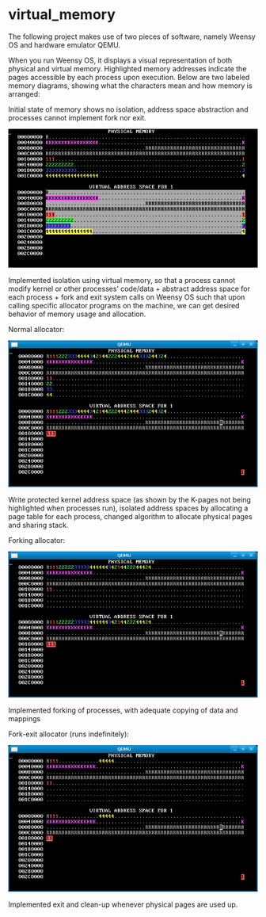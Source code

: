 # virtual_memory
The following project makes use of two pieces of software, namely Weensy OS and hardware emulator QEMU. 

When you run Weensy OS, it displays a visual representation of both physical and virtual memory. Highlighted memory addresses indicate the pages accessible by each process upon execution. Below are two labeled memory diagrams, showing what the characters mean and how memory is arranged:

Initial state of memory shows no isolation, address space abstraction and processes cannot implement fork nor exit.

![](images/Fig-memos-initial.gif)

Implemented isolation using virtual memory, so that a process cannot modify kernel or other processes’ code/data + abstract address space for each process + fork and exit system calls on Weensy OS such that upon calling specific allocator programs on the machine, we can get desired behavior of memory usage and allocation.

Normal allocator:

![](images/Fig-memos-overlapping.gif)

Write protected kernel address space (as shown by the K-pages not being highlighted when processes run), isolated address spaces by allocating a page table for each process, changed algorithm to allocate physical pages and sharing stack.

Forking allocator:

![](images/Fig-memos-fork.gif)

Implemented forking of processes, with adequate copying of data and mappings

Fork-exit allocator (runs indefinitely):

![](images/Fig-memos-forkexit.gif)

Implemented exit and clean-up whenever physical pages are used up.
